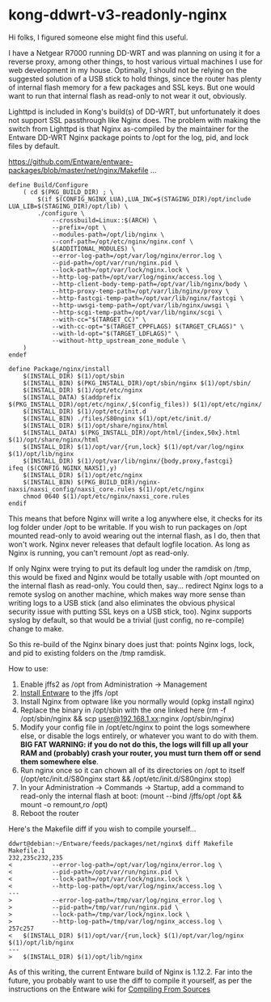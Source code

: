 # kong-ddwrt-v3-readonly-nginx


Hi folks, I figured someone else might find this useful.

I have a Netgear R7000 running DD-WRT and was planning on using it for a reverse proxy, among other things, to host various virtual machines I use for web development in my house. Optimally, I should not be relying on the suggested solution of a USB stick to hold things, since the router has plenty of internal flash memory for a few packages and SSL keys.  But one would want to run that internal flash as read-only to not wear it out, obviously.

Lighttpd is included in Kong's build(s) of DD-WRT, but unfortunately it does not support SSL passthrough like Nginx does.  The problem with making the switch from Lighttpd is that Nginx as-compiled by the maintainer for the Entware DD-WRT Nginx package points to /opt for the log, pid, and lock files by default.  

https://github.com/Entware/entware-packages/blob/master/net/nginx/Makefile ...

```
define Build/Configure
	( cd $(PKG_BUILD_DIR) ; \
		$(if $(CONFIG_NGINX_LUA),LUA_INC=$(STAGING_DIR)/opt/include LUA_LIB=$(STAGING_DIR)/opt/lib) \
		./configure \
			--crossbuild=Linux::$(ARCH) \
			--prefix=/opt \
			--modules-path=/opt/lib/nginx \
			--conf-path=/opt/etc/nginx/nginx.conf \
			$(ADDITIONAL_MODULES) \
			--error-log-path=/opt/var/log/nginx/error.log \
			--pid-path=/opt/var/run/nginx.pid \
			--lock-path=/opt/var/lock/nginx.lock \
			--http-log-path=/opt/var/log/nginx/access.log \
			--http-client-body-temp-path=/opt/var/lib/nginx/body \
			--http-proxy-temp-path=/opt/var/lib/nginx/proxy \
			--http-fastcgi-temp-path=/opt/var/lib/nginx/fastcgi \
			--http-uwsgi-temp-path=/opt/var/lib/nginx/uwsgi \
			--http-scgi-temp-path=/opt/var/lib/nginx/scgi \
			--with-cc="$(TARGET_CC)" \
			--with-cc-opt="$(TARGET_CPPFLAGS) $(TARGET_CFLAGS)" \
			--with-ld-opt="$(TARGET_LDFLAGS)" \
			--without-http_upstream_zone_module \
	)
endef

define Package/nginx/install
	$(INSTALL_DIR) $(1)/opt/sbin
	$(INSTALL_BIN) $(PKG_INSTALL_DIR)/opt/sbin/nginx $(1)/opt/sbin/
	$(INSTALL_DIR) $(1)/opt/etc/nginx
	$(INSTALL_DATA) $(addprefix $(PKG_INSTALL_DIR)/opt/etc/nginx/,$(config_files)) $(1)/opt/etc/nginx/
	$(INSTALL_DIR) $(1)/opt/etc/init.d
	$(INSTALL_BIN) ./files/S80nginx $(1)/opt/etc/init.d/
	$(INSTALL_DIR) $(1)/opt/share/nginx/html
	$(INSTALL_DATA) $(PKG_INSTALL_DIR)/opt/html/{index,50x}.html $(1)/opt/share/nginx/html
	$(INSTALL_DIR) $(1)/opt/var/{run,lock} $(1)/opt/var/log/nginx $(1)/opt/lib/nginx
	$(INSTALL_DIR) $(1)/opt/var/lib/nginx/{body,proxy,fastcgi}
ifeq ($(CONFIG_NGINX_NAXSI),y)
	$(INSTALL_DIR) $(1)/opt/etc/nginx
	$(INSTALL_BIN) $(PKG_BUILD_DIR)/nginx-naxsi/naxsi_config/naxsi_core.rules $(1)/opt/etc/nginx
	chmod 0640 $(1)/opt/etc/nginx/naxsi_core.rules
endif
```

This means that before Nginx will write a log anywhere else, it checks for its log folder under /opt to be writable.  If you wish to run packages on /opt mounted read-only to avoid wearing out the internal flash, as I do, then that won't work. Nginx never releases that default logfile location. As long as Nginx is running, you can't remount /opt as read-only.

If only Nginx were trying to put its default log under the ramdisk on /tmp, this would be fixed and Nginx would be totally usable with /opt mounted on the internal flash as read-only. You could then, say... redirect Nginx logs to a remote syslog on another machine, which makes way more sense than writing logs to a USB stick (and also eliminates the obvious physical security issue with putting SSL keys on a USB stick, too). Nginx supports syslog by default, so that would be a trivial (just config, no re-compile) change to make.

So this re-build of the Nginx binary does just that: points Nginx logs, lock, and pid to existing folders on the /tmp ramdisk.

How to use:


1. Enable jffs2 as /opt from Administration -> Management
2. [Install Entware](https://wiki.dd-wrt.com/wiki/index.php/Installing_Entware#Installation) to the jffs /opt
3. Install Nginx from optware like you normally would (opkg install nginx)
4. Replace the binary in /opt/sbin with the one linked here (rm -f /opt/sbin/nginx && scp user@192.168.1.xx:nginx /opt/sbin/nginx)
5. Modify your config file in /opt/etc/nginx to point the logs somewhere else, or disable the logs entirely, or whatever you want to do with them. **BIG FAT WARNING: if you do not do this, the logs will fill up all your RAM and (probably) crash your router, you must turn them off or send them somewhere else**.
6. Run nginx once so it can chown all of its directories on /opt to itself (/opt/etc/init.d/S80nginx start && /opt/etc/init.d/S80nginx stop)
7. In your Administration -> Commands -> Startup, add a command to read-only the internal flash at boot: (mount --bind /jffs/opt /opt && mount -o remount,ro /opt)
8. Reboot the router


Here's the Makefile diff if you wish to compile yourself...

```
ddwrt@debian:~/Entware/feeds/packages/net/nginx$ diff Makefile Makefile.1
232,235c232,235
< 			--error-log-path=/opt/var/log/nginx/error.log \
< 			--pid-path=/opt/var/run/nginx.pid \
< 			--lock-path=/opt/var/lock/nginx.lock \
< 			--http-log-path=/opt/var/log/nginx/access.log \
---
> 			--error-log-path=/tmp/var/log/nginx_error.log \
> 			--pid-path=/tmp/var/run/nginx.pid \
> 			--lock-path=/tmp/var/lock/nginx.lock \
> 			--http-log-path=/tmp/var/log/nginx_access.log \
257c257
< 	$(INSTALL_DIR) $(1)/opt/var/{run,lock} $(1)/opt/var/log/nginx $(1)/opt/lib/nginx
---
> 	$(INSTALL_DIR) $(1)/opt/lib/nginx
```

As of this writing, the current Entware build of Nginx is 1.12.2.  Far into the future, you probably want to use the diff to compile it yourself, as per the instructions on the Entware wiki for [Compiling From Sources](https://github.com/Entware/Entware/wiki/Compile-packages-from-sources)
